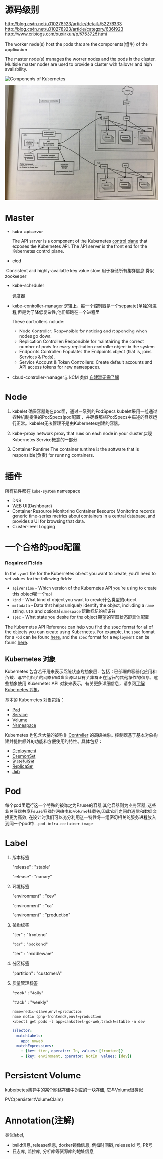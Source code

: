 # 源码级别

http://blog.csdn.net/u010278923/article/details/52276333
http://blog.csdn.net/u010278923/article/category/6361923
http://www.cnblogs.com/xuxinkun/p/5753725.html



The worker node(s) host the pods that are the components(组件) of the application

The master node(s) manages the worker nodes and the pods in the cluster. Multiple master nodes are used to provide a cluster with failover and high availability.

![Components of Kubernetes](https://d33wubrfki0l68.cloudfront.net/817bfdd83a524fed7342e77a26df18c87266b8f4/3da7c/images/docs/components-of-kubernetes.png)

<img src="components.jpg" style="zoom:50%;" />

# Master

- kube-apiserver

  The API server is a component of the Kubernetes [control plane](https://kubernetes.io/docs/reference/glossary/?all=true#term-control-plane) that exposes the Kubernetes API. The API server is the front end for the Kubernetes control plane.

- etcd

​       Consistent and highly-available key value store 用于存储所有集群信息 类似zookeeper

- kube-scheduler

  调度器

- kube-controller-manager
  逻辑上，每一个控制器是一个separate(单独的)进程,但是为了降低复杂性,他们都跑在一个进程里

  These controllers include:

    - Node Controller: Responsible for noticing and responding when nodes go down.
    - Replication Controller: Responsible for maintaining the correct number of pods for every replication controller object in the system.
    - Endpoints Controller: Populates the Endpoints object (that is, joins Services & Pods).
    - Service Account & Token Controllers: Create default accounts and API access tokens for new namespaces.

-  cloud-controller-manager与 kCM 类似
  [自建暂无需了解](https://kubernetes.io/zh/docs/concepts/architecture/cloud-controller/)

# Node

1. kubelet
确保容器跑在pod里，通过一系列的PodSpecs
kubelet采用一组通过各种机制提供的PodSpecs(pod配置)，并确保那些PodSpecs中描述的容器运行正常。kubelet无法管理不是由Kubernetes创建的容器。

2. kube-proxy
network proxy that runs on each node in your cluster,实现Kubernetes Service概念的一部分
3. Container Runtime
The container runtime is the software that is responsible(负责) for running containers.

# 插件

所有插件都在 `kube-system` namespace

- DNS
- WEB UI(Dashboard)
- Container Resource Monitoring
Container Resource Monitoring records generic time-series metrics about containers in a central database, and provides a UI for browsing that data.
- Cluster-level Logging

# 一个合格的pod配置

### Required Fields

In the `.yaml` file for the Kubernetes object you want to create, you’ll need to set values for the following fields:

- `apiVersion` - Which version of the Kubernetes API you’re using to create this object哪一个api
- `kind` - What kind of object you want to create什么类型的object
- `metadata` - Data that helps uniquely identify the object, including a `name` string, `UID`, and optional `namespace` 帮助标记的标识符
- `spec` - What state you desire for the object 期望的容器状态即具体配置

The [Kubernetes API Reference](https://kubernetes.io/docs/reference/generated/kubernetes-api/v1.17/) can help you find the spec format for all of the objects you can create using Kubernetes. For example, the `spec` format for a `Pod` can be found [here](https://kubernetes.io/docs/reference/generated/kubernetes-api/v1.17/#podspec-v1-core), and the `spec` format for a `Deployment` can be found [here](https://kubernetes.io/docs/reference/generated/kubernetes-api/v1.17/#deploymentspec-v1-apps).

## Kubernetes 对象

Kubernetes 包含若干用来表示系统状态的抽象层，包括：已部署的容器化应用和负载、与它们相关的网络和磁盘资源以及有关集群正在运行的其他操作的信息。这些抽象使用 Kubernetes API 对象来表示。有关更多详细信息，请参阅[了解 Kubernetes 对象](https://kubernetes.io/docs/concepts/overview/working-with-objects/kubernetes-objects/)。

基本的 Kubernetes 对象包括：

- [Pod](https://kubernetes.io/docs/concepts/workloads/pods/pod-overview/)
- [Service](https://kubernetes.io/docs/concepts/services-networking/service/)
- [Volume](https://kubernetes.io/docs/concepts/storage/volumes/)
- [Namespace](https://kubernetes.io/docs/concepts/overview/working-with-objects/namespaces/)

Kubernetes 也包含大量的被称作 [Controller](https://kubernetes.io/docs/concepts/architecture/controller/) 的高级抽象。控制器基于基本对象构建并提供额外的功能和方便使用的特性。具体包括：

- [Deployment](https://kubernetes.io/docs/concepts/workloads/controllers/deployment/)
- [DaemonSet](https://kubernetes.io/docs/concepts/workloads/controllers/daemonset/)
- [StatefulSet](https://kubernetes.io/docs/concepts/workloads/controllers/statefulset/)
- [ReplicaSet](https://kubernetes.io/docs/concepts/workloads/controllers/replicaset/)
- [Job](https://kubernetes.io/docs/concepts/workloads/controllers/jobs-run-to-completion/)



# Pod

每个pod里运行这一个特殊的被称之为Pause的容器,其他容器则为业务容器, 这些业务容器共享Pause容器的网络栈和Volume挂载卷,因此它们之间的通信和数据交换更为高效, 在设计时我们可以充分利用这一特性将一组密切相关的服务进程放入到同一个pod中`--pod-infra-container-image`

# Label

1. 版本标签

   "release" : "stable"

   "release" : "canary"

2. 环境标签

   "environment" : "dev"

   "environment" : "qa"

   "environment" : "production"

3. 架构标签

   "tier" : "frontend"

   "tier" : "backend"

   "tier" : "middleware"

4. 分区标签

   "partition" : "customerA"

5. 质量管理标签

   "track" : "daily"

   "track" : "weekly"

   ```
   name=redis-slave,env!=production
   name notin (php-frontend),env!=production
   kubectl get pods -l app=banksteel-go-web,track!=stable -n dev
   ```

   ```yaml
   selector:
     matchLabels:
       app: myweb
     matchExpressions:
       - {key: tier, operator: In, values: [frontend]}
       - {key: enviroment, operator: NotIn, values: [dev]}
   ```


# Persistent Volume

kuberbetes集群中的某个网络存储中对应的一块存储, 它与Volume很类似

PVC(persistentVolumeClaim)

# Annotation(注解)

类似label, 

- build信息, release信息, docker镜像信息, 例如时间戳, release id 号, PR号
- 日志库, 监控库, 分析库等资源库的地址信息
